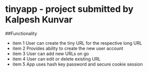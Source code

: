 # tinyapp - project submitted by Kalpesh Kunvar

##Functionality

-  item 1 User can create the tiny URL for the respective long URL
-  item 2 Provides ability to create the new user account
-  item 3 User can add new URLs on go
-  item 4 User can edit or delete existing URL
-  item 5 App uses hash key password and secure cookie session
